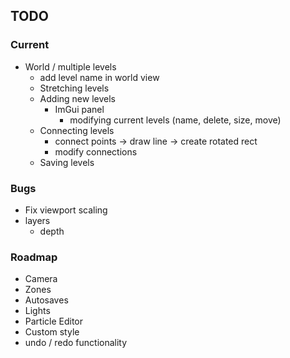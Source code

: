 
## TODO

### Current
- World / multiple levels
  - add level name in world view
  - Stretching levels
  - Adding new levels
    - ImGui panel
      - modifying current levels (name, delete, size, move)
  - Connecting levels
    - connect points -> draw line -> create rotated rect
    - modify connections
  - Saving levels

### Bugs
- Fix viewport scaling
- layers
  - depth

### Roadmap
- Camera
- Zones
- Autosaves
- Lights
- Particle Editor
- Custom style
- undo / redo functionality
